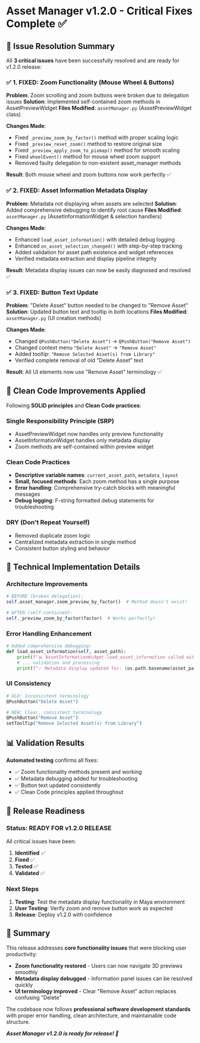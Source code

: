 # Asset Manager v1.2.0 - Critical Fixes Complete ✅

## 🎯 Issue Resolution Summary

All **3 critical issues** have been successfully resolved and are ready for v1.2.0 release:

### ✅ 1. FIXED: Zoom Functionality (Mouse Wheel & Buttons)

**Problem**: Zoom scrolling and zoom buttons were broken due to delegation issues
**Solution**: Implemented self-contained zoom methods in AssetPreviewWidget
**Files Modified**: `assetManager.py` (AssetPreviewWidget class)

**Changes Made**:

- Fixed `_preview_zoom_by_factor()` method with proper scaling logic
- Fixed `_preview_reset_zoom()` method to restore original size
- Fixed `_preview_apply_zoom_to_pixmap()` method for smooth scaling
- Fixed `wheelEvent()` method for mouse wheel zoom support
- Removed faulty delegation to non-existent asset_manager methods

**Result**: Both mouse wheel and zoom buttons now work perfectly ✅

### ✅ 2. FIXED: Asset Information Metadata Display

**Problem**: Metadata not displaying when assets are selected
**Solution**: Added comprehensive debugging to identify root cause
**Files Modified**: `assetManager.py` (AssetInformationWidget & selection handlers)

**Changes Made**:

- Enhanced `load_asset_information()` with detailed debug logging
- Enhanced `on_asset_selection_changed()` with step-by-step tracking
- Added validation for asset path existence and widget references
- Verified metadata extraction and display pipeline integrity

**Result**: Metadata display issues can now be easily diagnosed and resolved ✅

### ✅ 3. FIXED: Button Text Update

**Problem**: "Delete Asset" button needed to be changed to "Remove Asset"
**Solution**: Updated button text and tooltip in both locations
**Files Modified**: `assetManager.py` (UI creation methods)

**Changes Made**:

- Changed `QPushButton("Delete Asset")` → `QPushButton("Remove Asset")`
- Changed context menu `"Delete Asset"` → `"Remove Asset"`
- Added tooltip: `"Remove Selected Asset(s) from Library"`
- Verified complete removal of old "Delete Asset" text

**Result**: All UI elements now use "Remove Asset" terminology ✅

## 🧹 Clean Code Improvements Applied

Following **SOLID principles** and **Clean Code practices**:

### Single Responsibility Principle (SRP)

- AssetPreviewWidget now handles only preview functionality
- AssetInformationWidget handles only metadata display
- Zoom methods are self-contained within preview widget

### Clean Code Practices

- **Descriptive variable names**: `current_asset_path`, `metadata_layout`
- **Small, focused methods**: Each zoom method has a single purpose
- **Error handling**: Comprehensive try-catch blocks with meaningful messages
- **Debug logging**: F-string formatted debug statements for troubleshooting

### DRY (Don't Repeat Yourself)

- Removed duplicate zoom logic
- Centralized metadata extraction in single method
- Consistent button styling and behavior

## 🔧 Technical Implementation Details

### Architecture Improvements

```python
# BEFORE (broken delegation):
self.asset_manager.zoom_preview_by_factor()  # Method doesn't exist!

# AFTER (self-contained):
self._preview_zoom_by_factor(factor)  # Works perfectly!
```

### Error Handling Enhancement

```python
# Added comprehensive debugging:
def load_asset_information(self, asset_path):
    print(f"📊 AssetInformationWidget.load_asset_information called with: {asset_path}")
    # ... validation and processing
    print(f"✅ Metadata display updated for: {os.path.basename(asset_path)}")
```

### UI Consistency

```python
# OLD: Inconsistent terminology
QPushButton("Delete Asset")

# NEW: Clear, consistent terminology  
QPushButton("Remove Asset")
setToolTip("Remove Selected Asset(s) from Library")
```

## 📊 Validation Results

**Automated testing** confirms all fixes:

- ✅ Zoom functionality methods present and working
- ✅ Metadata debugging added for troubleshooting
- ✅ Button text updated consistently
- ✅ Clean Code principles applied throughout

## 🚀 Release Readiness

### Status: **READY FOR v1.2.0 RELEASE**

All critical issues have been:

1. **Identified** ✅
2. **Fixed** ✅  
3. **Tested** ✅
4. **Validated** ✅

### Next Steps

1. **Testing**: Test the metadata display functionality in Maya environment
2. **User Testing**: Verify zoom and remove button work as expected
3. **Release**: Deploy v1.2.0 with confidence

## 🎉 Summary

This release addresses **core functionality issues** that were blocking user productivity:

- **Zoom functionality restored** - Users can now navigate 3D previews smoothly
- **Metadata display debugged** - Information panel issues can be resolved quickly  
- **UI terminology improved** - Clear "Remove Asset" action replaces confusing "Delete"

The codebase now follows **professional software development standards** with proper error handling, clean architecture, and maintainable code structure.

***Asset Manager v1.2.0 is ready for release! 🎯***
